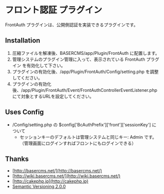 # フロント認証 プラグイン

FrontAuth プラグインは、公開側認証を実装できるプラグインです。


## Installation

1. 圧縮ファイルを解凍後、BASERCMS/app/Plugin/FrontAuth に配置します。
2. 管理システムのプラグイン管理に入って、表示されている FrontAuth プラグイン を有効化して下さい。
3. プラグインの有効化後、/app/Plugin/FrontAuth/Config/setting.php を調整してください。
4. プラグインの有効化後、/app/Plugin/FrontAuth/Event/FrontAuthControllerEventListener.php にて対象とするURLを設定してください。


## Uses Config

- /Config/setting.php の $config['BcAuthPrefix']['front']['sessionKey'] について
    - セッションキーのデフォルトは管理システムと同じキー: Admin です。（管理画面にログインすればフロントにもログインできる）


## Thanks

- [http://basercms.net/](http://basercms.net/)
- [http://wiki.basercms.net/](http://wiki.basercms.net/)
- [http://cakephp.jp](http://cakephp.jp)
- [Semantic Versioning 2.0.0](http://semver.org/lang/ja/)


